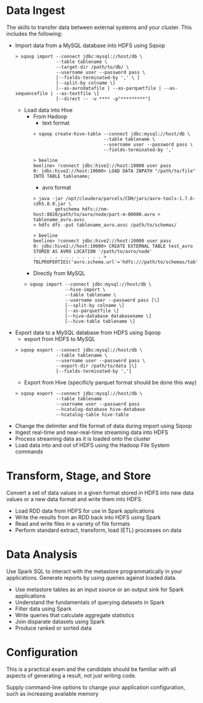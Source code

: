 # Data Ingest
The skills to transfer data between external systems and your cluster. This includes the following:

* Import data from a MySQL database into HDFS using Sqoop
  ```
  > sqoop import --connect jdbc:mysql://host/db \
                 --table tablename \
                 --target-dir /path/to/db/ \
                 --username user --password pass \
                 [--fields-terminated-by ',' \ ]
                 [--split-by colname \]
                 [--as-avrodatafile | --as-parquetfile | --as-sequencefile | --as-textfile \]
                 [--direct -- -u **** -p"*********"]

  ```
  * Load data into Hive 
     * From Hadoop 
        * text format 
         ```
         > sqoop create-hive-table --connect jdbc:mysql://host/db \
                                   --table tablename \
                                   --username user --password pass \
                                   --fields-terminated-by ','

         > beeline
         beeline> !connect jdbc:hive2://host:10000 user pass
         0: jdbc:hive2://host:10000> LOAD DATA INPATH "/path/to/file" INTO TABLE tablename; 
         ```
         * avro format 
         ```
         > java -jar /opt/cloudera/parcels/CDH/jars/avro-tools-1.7.6-cdh5.8.0.jar \
                 getschema hdfs://nm-host:8020/path/to/avro/node/part-m-00000.avro > tablename_avro.avsc
         > hdfs dfs -put tablename_avro.avsc /path/to/schemas/

         > beeline
         beeline> !connect jdbc:hive2://host:10000 user pass
         0: jdbc:hive2://host:10000> CREATE EXTERNAL TABLE test_avro STORED AS AVRO LOCATION '/path/to/avro/node' 
         . . . . . . . . . . . . . > TBLPROPERTIES('avro.schema.url'='hdfs:///path/to/schemas/tablename_avro.avsc');
         ```
     * Directly from MySQL 
     ```
     > sqoop import --connect jdbc:mysql://host/db \
                    --hive-import \
                    --table tablename \
                    --username user --password pass [\]
                    [--split-by colname \]
                    [--as-parquetfile \]
                    [--hive-database databasename \]
                    [--hive-table tablename \]
     ```
* Export data to a MySQL database from HDFS using Sqoop
  * export from HDFS to MySQL
  ```
  > sqoop export --connect jdbc:mysql://host/db \ 
                 --table tablename \
                 --username user --password pass \
                 --export-dir /path/to/data [\]
                 [--fields-terminated-by ',']
  ```
  * Export from Hive (specificly parquet format should be done this way)
  ```
  > sqoop export --connect jdbc:mysql://host/db \ 
                 --table tablename
                 --username user --password pass
                 --hcatalog-database hive-database 
                 --hcatalog-table hive-table
  ```
* Change the delimiter and file format of data during import using Sqoop
* Ingest real-time and near-real-time streaming data into HDFS
* Process streaming data as it is loaded onto the cluster
* Load data into and out of HDFS using the Hadoop File System commands

# Transform, Stage, and Store
Convert a set of data values in a given format stored in HDFS into new data values or a new data format and write them into HDFS.
* Load RDD data from HDFS for use in Spark applications
* Write the results from an RDD back into HDFS using Spark
* Read and write files in a variety of file formats
* Perform standard extract, transform, load (ETL) processes on data

# Data Analysis
Use Spark SQL to interact with the metastore programmatically in your applications. Generate reports by using queries against loaded data.
* Use metastore tables as an input source or an output sink for Spark applications
* Understand the fundamentals of querying datasets in Spark
* Filter data using Spark
* Write queries that calculate aggregate statistics
* Join disparate datasets using Spark
* Produce ranked or sorted data

# Configuration
This is a practical exam and the candidate should be familiar with all aspects of generating a result, not just writing code.

Supply command-line options to change your application configuration, such as increasing available memory
